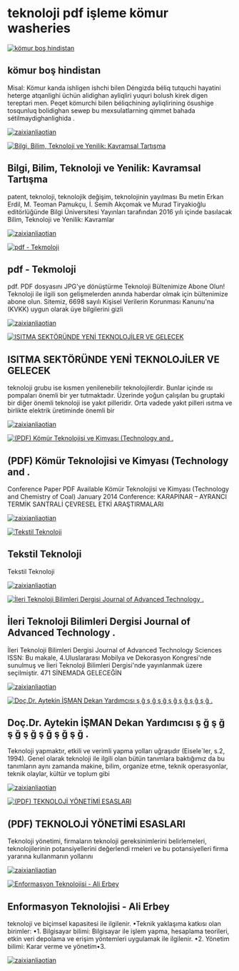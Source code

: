 # teknoloji pdf işleme kömur washeries
<a href="https://mnn.zoosnet.net/LR/Chatpre.aspx?id=MNN94995150&p=https://topgrinding.com/" target="_blank">![kömur boş hindistan](https://github.com/technlg/images/blob/main/33.jpg)</a>
## kömur boş hindistan
Misal: Kömur kanda ishligen ishchi bilen Déngizda béliq tutquchi hayatini heterge atqanlighi üchün alidighan ayliqliri yuquri bolush kirek digen tereptari men. Peqet kömurchi bilen béliqchining ayliqlirining ösushige tosqunluq bolidighan sewep bu mexsulatlarning qimmet bahada sétilmaydighanlighida .
<a href="https://mnn.zoosnet.net/LR/Chatpre.aspx?id=MNN94995150&p=https://topgrinding.com/" target="_blank"><img src="https://github.com/technlg/images/raw/main/chat11.jpg" alt="zaixianliaotian"/></a><a href="//whatsapp.shibangsoft.com/WhatsApp.php" ><img src="https://github.com/technlg/images/raw/main/chat11.png" alt=""></a>
<a href="https://mnn.zoosnet.net/LR/Chatpre.aspx?id=MNN94995150&p=https://topgrinding.com/" target="_blank">![Bilgi, Bilim, Teknoloji ve Yenilik: Kavramsal Tartışma](https://github.com/technlg/images/blob/main/50.jpg)</a>
## Bilgi, Bilim, Teknoloji ve Yenilik: Kavramsal Tartışma
patent, teknoloji, teknolojik değişim, teknolojinin yayılması Bu metin Erkan Erdil, M. Teoman Pamukçu, İ. Semih Akçomak ve Murad Tiryakioğlu editörlüğünde Bilgi Üniversitesi Yayınları tarafından 2016 yılı içinde basılacak Bilim, Teknoloji ve Yenilik: Kavramlar
<a href="https://mnn.zoosnet.net/LR/Chatpre.aspx?id=MNN94995150&p=https://topgrinding.com/" target="_blank"><img src="https://github.com/technlg/images/raw/main/chat11.jpg" alt="zaixianliaotian"/></a><a href="//whatsapp.shibangsoft.com/WhatsApp.php" ><img src="https://github.com/technlg/images/raw/main/chat11.png" alt=""></a>
<a href="https://mnn.zoosnet.net/LR/Chatpre.aspx?id=MNN94995150&p=https://topgrinding.com/" target="_blank">![pdf - Tekmoloji](https://github.com/technlg/images/blob/main/24.jpg)</a>
## pdf - Tekmoloji
pdf. PDF dosyasını JPG'ye dönüştürme Teknoloji Bültenimize Abone Olun! Teknoloji ile ilgili son gelişmelerden anında haberdar olmak için bültenimize abone olun. Sitemiz, 6698 sayılı Kişisel Verilerin Korunması Kanunu'na (KVKK) uygun olarak üye bilgilerini gizli 
<a href="https://mnn.zoosnet.net/LR/Chatpre.aspx?id=MNN94995150&p=https://topgrinding.com/" target="_blank"><img src="https://github.com/technlg/images/raw/main/chat11.jpg" alt="zaixianliaotian"/></a><a href="//whatsapp.shibangsoft.com/WhatsApp.php" ><img src="https://github.com/technlg/images/raw/main/chat11.png" alt=""></a>
<a href="https://mnn.zoosnet.net/LR/Chatpre.aspx?id=MNN94995150&p=https://topgrinding.com/" target="_blank">![ISITMA SEKTÖRÜNDE YENİ TEKNOLOJİLER VE GELECEK](https://github.com/technlg/images/blob/main/23.jpg)</a>
## ISITMA SEKTÖRÜNDE YENİ TEKNOLOJİLER VE GELECEK
teknoloji grubu ise kısmen yenilenebilir teknolojilerdir. Bunlar içinde ısı pompaları önemli bir yer tutmaktadır. Üzerinde yoğun çalışılan bu gruptaki bir diğer önemli teknoloji ise yakıt pilleridir. Orta vadede yakıt pilleri ısıtma ve birlikte elektrik üretiminde önemli bir
<a href="https://mnn.zoosnet.net/LR/Chatpre.aspx?id=MNN94995150&p=https://topgrinding.com/" target="_blank"><img src="https://github.com/technlg/images/raw/main/chat11.jpg" alt="zaixianliaotian"/></a><a href="//whatsapp.shibangsoft.com/WhatsApp.php" ><img src="https://github.com/technlg/images/raw/main/chat11.png" alt=""></a>
<a href="https://mnn.zoosnet.net/LR/Chatpre.aspx?id=MNN94995150&p=https://topgrinding.com/" target="_blank">![(PDF) Kömür Teknolojisi ve Kimyası (Technology and .](https://github.com/technlg/images/blob/main/37.jpg)</a>
## (PDF) Kömür Teknolojisi ve Kimyası (Technology and .
Conference Paper PDF Available Kömür Teknolojisi ve Kimyası (Technology and Chemistry of Coal) January 2014 Conference: KARAPINAR – AYRANCI TERMİK SANTRALİ ÇEVRESEL ETKİ ARAŞTIRMALARI 
<a href="https://mnn.zoosnet.net/LR/Chatpre.aspx?id=MNN94995150&p=https://topgrinding.com/" target="_blank"><img src="https://github.com/technlg/images/raw/main/chat11.jpg" alt="zaixianliaotian"/></a><a href="//whatsapp.shibangsoft.com/WhatsApp.php" ><img src="https://github.com/technlg/images/raw/main/chat11.png" alt=""></a>
<a href="https://mnn.zoosnet.net/LR/Chatpre.aspx?id=MNN94995150&p=https://topgrinding.com/" target="_blank">![Tekstil Teknoloji](https://github.com/technlg/images/blob/main/13.jpg)</a>
## Tekstil Teknoloji
Tekstil Teknoloji
<a href="https://mnn.zoosnet.net/LR/Chatpre.aspx?id=MNN94995150&p=https://topgrinding.com/" target="_blank"><img src="https://github.com/technlg/images/raw/main/chat11.jpg" alt="zaixianliaotian"/></a><a href="//whatsapp.shibangsoft.com/WhatsApp.php" ><img src="https://github.com/technlg/images/raw/main/chat11.png" alt=""></a>
<a href="https://mnn.zoosnet.net/LR/Chatpre.aspx?id=MNN94995150&p=https://topgrinding.com/" target="_blank">![İleri Teknoloji Bilimleri Dergisi Journal of Advanced Technology .](https://github.com/technlg/images/blob/main/58.jpg)</a>
## İleri Teknoloji Bilimleri Dergisi Journal of Advanced Technology .
İleri Teknoloji Bilimleri Dergisi Journal of Advanced Technology Sciences ISSN: Bu makale, 4.Uluslararası Mobilya ve Dekorasyon Kongresi'nde sunulmuş ve İleri Teknoloji Bilimleri Dergisi'nde yayınlanmak üzere seçilmiştir. 471 SİNEMADA GELECEĞİN
<a href="https://mnn.zoosnet.net/LR/Chatpre.aspx?id=MNN94995150&p=https://topgrinding.com/" target="_blank"><img src="https://github.com/technlg/images/raw/main/chat11.jpg" alt="zaixianliaotian"/></a><a href="//whatsapp.shibangsoft.com/WhatsApp.php" ><img src="https://github.com/technlg/images/raw/main/chat11.png" alt=""></a>
<a href="https://mnn.zoosnet.net/LR/Chatpre.aspx?id=MNN94995150&p=https://topgrinding.com/" target="_blank">![Doç.Dr. Aytekin İŞMAN Dekan Yardımcısı ş ğ ş ğ ş ğ ş ğ ş ğ ş ğ ş ğ .](https://github.com/technlg/images/blob/main/11.jpg)</a>
## Doç.Dr. Aytekin İŞMAN Dekan Yardımcısı ş ğ ş ğ ş ğ ş ğ ş ğ ş ğ ş ğ .
Teknoloji yapmaktır, etkili ve verimli yapma yolları uğraşıdır (Eisele`ler, s.2, 1994). Genel olarak teknoloji ile ilgili olan bütün tanımlara baktığımız da bu tanımların aynı zamanda makine, bilim, organize etme, teknik operasyonlar, teknik olaylar, kültür ve toplum gibi
<a href="https://mnn.zoosnet.net/LR/Chatpre.aspx?id=MNN94995150&p=https://topgrinding.com/" target="_blank"><img src="https://github.com/technlg/images/raw/main/chat11.jpg" alt="zaixianliaotian"/></a><a href="//whatsapp.shibangsoft.com/WhatsApp.php" ><img src="https://github.com/technlg/images/raw/main/chat11.png" alt=""></a>
<a href="https://mnn.zoosnet.net/LR/Chatpre.aspx?id=MNN94995150&p=https://topgrinding.com/" target="_blank">![(PDF) TEKNOLOJİ YÖNETİMİ ESASLARI](https://github.com/technlg/images/blob/main/2.jpg)</a>
## (PDF) TEKNOLOJİ YÖNETİMİ ESASLARI
Teknoloji yönetimi, firmaların teknoloji gereksinimlerini belirlemeleri, teknolojilerinin potansiyellerini değerlendi rmeleri ve bu potansiyelleri firma yararına kullanmanın yollarını 
<a href="https://mnn.zoosnet.net/LR/Chatpre.aspx?id=MNN94995150&p=https://topgrinding.com/" target="_blank"><img src="https://github.com/technlg/images/raw/main/chat11.jpg" alt="zaixianliaotian"/></a><a href="//whatsapp.shibangsoft.com/WhatsApp.php" ><img src="https://github.com/technlg/images/raw/main/chat11.png" alt=""></a>
<a href="https://mnn.zoosnet.net/LR/Chatpre.aspx?id=MNN94995150&p=https://topgrinding.com/" target="_blank">![Enformasyon Teknolojisi - Ali Erbey](https://github.com/technlg/images/blob/main/16.jpg)</a>
## Enformasyon Teknolojisi - Ali Erbey
teknoloji ve biçimsel kapasitesi ile ilgilenir. •Teknik yaklaşıma katkısı olan birimler: •1. Bilgisayar bilimi: Bilgisayar ile işlem yapma, hesaplama teorileri, etkin veri depolama ve erişim yöntemleri uygulamak ile ilgilenir. •2. Yönetim bilimi: Karar verme ve yönetim•3.
<a href="https://mnn.zoosnet.net/LR/Chatpre.aspx?id=MNN94995150&p=https://topgrinding.com/" target="_blank"><img src="https://github.com/technlg/images/raw/main/chat11.jpg" alt="zaixianliaotian"/></a><a href="//whatsapp.shibangsoft.com/WhatsApp.php" ><img src="https://github.com/technlg/images/raw/main/chat11.png" alt=""></a>
